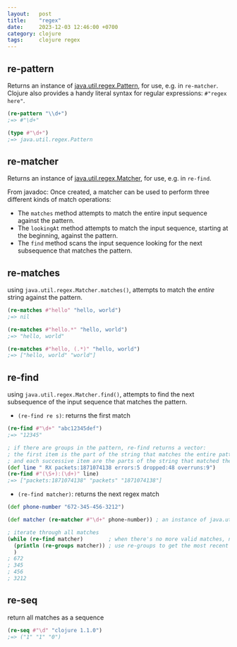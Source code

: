 ```yaml
---
layout:   post
title:    "regex"
date:     2023-12-03 12:46:00 +0700
category: clojure
tags:     clojure regex
---
```


## re-pattern
Returns an instance of [java.util.regex.Pattern](https://docs.oracle.com/en/java/javase/11/docs/api/java.base/java/util/regex/Pattern.html), for use, e.g. in `re-matcher`.
Clojure also provides a handy literal syntax for regular expressions: `#"regex here"`.

```clj
(re-pattern "\\d+")
;=> #"\d+"

(type #"\d+")
;=> java.util.regex.Pattern
```

## re-matcher
Returns an instance of [java.util.regex.Matcher](https://docs.oracle.com/en/java/javase/11/docs/api/java.base/java/util/regex/Matcher.html), for use, e.g. in `re-find`.

From javadoc:
Once created, a matcher can be used to perform three different kinds of match operations:
- The `matches` method attempts to match the entire input sequence against the pattern.
- The `lookingAt` method attempts to match the input sequence, starting at the beginning, against the pattern.
- The `find` method scans the input sequence looking for the next subsequence that matches the pattern.

## re-matches
using `java.util.regex.Matcher.matches()`, attempts to match the _entire_ string against the pattern.

```clj
(re-matches #"hello" "hello, world")
;=> nil

(re-matches #"hello.*" "hello, world")
;=> "hello, world"

(re-matches #"hello, (.*)" "hello, world")
;=> ["hello, world" "world"]
```

## re-find
using `java.util.regex.Matcher.find()`, attempts to find the next subsequence of the input sequence that matches the pattern.

- `(re-find re s)`: returns the first match

```clj
(re-find #"\d+" "abc12345def")
;=> "12345"

; if there are groups in the pattern, re-find returns a vector:
; the first item is the part of the string that matches the entire pattern,
; and each successive item are the parts of the string that matched the 1st, 2nd, etc. groups.
(def line " RX packets:1871074138 errors:5 dropped:48 overruns:9")
(re-find #"(\S+):(\d+)" line)
;=> ["packets:1871074138" "packets" "1871074138"]
```

- `(re-find matcher)`: returns the next regex match

```clj
(def phone-number "672-345-456-3212")

(def matcher (re-matcher #"\d+" phone-number)) ; an instance of java.util.regex.Matcher

; iterate through all matches
(while (re-find matcher)        ; when there's no more valid matches, nil is returned
  (println (re-groups matcher)) ; use re-groups to get the most recent match/find
  )
; 672
; 345
; 456
; 3212
```

## re-seq
return all matches as a sequence

```clj
(re-seq #"\d" "clojure 1.1.0")
;=> ("1" "1" "0")
```
